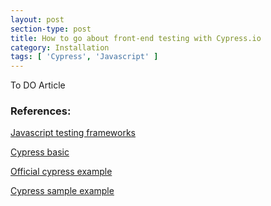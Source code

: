 ```yaml
---
layout: post
section-type: post
title: How to go about front-end testing with Cypress.io
category: Installation
tags: [ 'Cypress', 'Javascript' ]
---
```


To DO Article

### References:
[Javascript testing frameworks](https://medium.com/welldone-software/an-overview-of-javascript-testing-in-2019-264e19514d0a)

[Cypress basic](https://medium.com/asos-techblog/how-to-go-about-front-end-testing-with-cypress-io-a-success-story-898451ff1c79)

[Official cypress example](https://github.com/cypress-io/cypress-example-kitchensink/blob/master/cypress/integration/examples/actions.spec.js)

[Cypress sample example](https://blog.logrocket.com/how-to-write-useful-end-to-end-tests-with-cypress/)